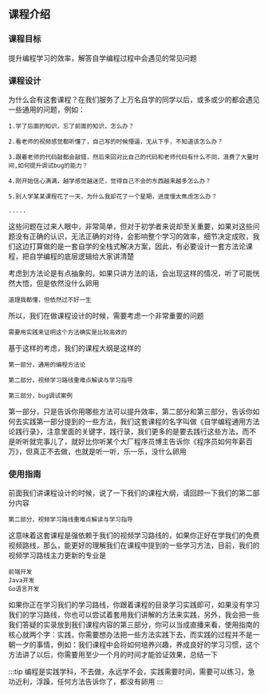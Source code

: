 ## 课程介绍

### 课程目标

提升编程学习的效率，解答自学编程过程中会遇见的常见问题

### 课程设计

为什么会有这套课程？在我们服务了上万名自学的同学以后，或多或少的都会遇见一些通用的问题，例如：

```
1.学了后面的知识，忘了前面的知识，怎么办？

2.看老师的视频感觉都听懂了，自己写的时候懵逼，无从下手，不知道该怎么办？

3.跟着老师的代码敲都会敲错，然后来回对比自己的代码和老师代码有什么不同，浪费了大量时间,如何提升调试bug的能力？

4.刚开始信心满满，越学感觉越迷茫，觉得自己不会的东西越来越多怎么办？

5.别人学某某课程花了一天，为什么我却花了一个星期，进度慢太焦虑怎么办？

.....

```

这些问题在过来人眼中，非常简单，但对于初学者来说却至关重要，如果对这些问题没有正确的认识，无法正确的对待，会影响整个学习的效率，细节决定成败，我们这边打算做的是一套自学的全栈式解决方案，因此，有必要设计一套方法论课程，把自学编程的底层逻辑给大家讲清楚

考虑到方法论是有点抽象的，如果只讲方法的话，会出现这样的情况，听了可能恍然大悟，但是依然没什么卵用

```
道理我都懂，但依然过不好一生
```

所以，我们在做课程设计的时候，需要考虑一个非常重要的问题

```
需要用实践来证明这个方法确实是比较高效的
```

基于这样的考虑，我们的课程大纲是这样的

```
第一部分，通用的编程方法论

第二部分，视频学习路线重难点解读与学习指导

第三部分，bug调试案例

```

第一部分，只是告诉你用哪些方法可以提升效率，第二部分和第三部分，告诉你如何去实践第一部分提到的一些方法，我们这套课程的名字叫做《自学编程通用方法论践行录》，注意里面的关键字，践行录，我们更多的是要去践行这些方法，而不是听听就完事儿了，就好比你听某个大厂程序员博主告诉你《程序员如何年薪百万》，但真正不去做，也就是听一听，乐一乐，没什么卵用

### 使用指南

前面我们讲课程设计的时候，说了一下我们的课程大纲，请回顾一下我们的第二部分内容

```
第二部分，视频学习路线重难点解读与学习指导
```

这意味着这套课程是强依赖于我们的视频学习路线的，如果你正好在学我们的免费视频路线，那么，能更好的理解我们在课程中提到的一些学习方法，目前，我们的视频学习路线主力更新的专业是

```
前端开发
Java开发
Go语言开发
```

如果你正在学习我们的学习路线，你跟着课程的目录学习实践即可，如果没有学习我们的学习路线，你也可以尝试着套用我们讲解的方法来实践，另外，我会把一些我们答疑的实录放到我们课程内容的第三部分，你可以当成直播来看，使用指南的核心就两个字：实践，你需要想办法把一些方法实践下去，而实践的过程并不是一朝一夕的事情，例如：我们课程中会将如何培养兴趣，养成良好的学习习惯，这个方法讲了以后，你需要用至少一个月的时间才能验证效果，总结一下

:::tip
编程是实践学科，不去做，永远学不会，实践需要时间，需要可以练习，急功近利，浮躁，任何方法告诉你了，都没有卵用
:::
